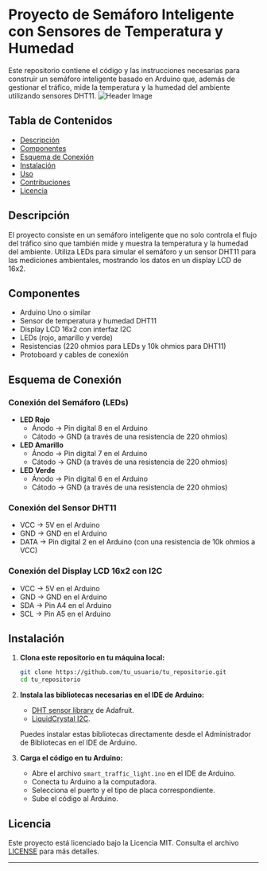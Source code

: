 # Proyecto de Semáforo Inteligente con Sensores de Temperatura y Humedad

Este repositorio contiene el código y las instrucciones necesarias para construir un semáforo inteligente basado en Arduino que, además de gestionar el tráfico, mide la temperatura y la humedad del ambiente utilizando sensores DHT11.
![Header Image](C:\Users\Emiliano\Downloads/semaforo)

## Tabla de Contenidos
- [Descripción](#descripción)
- [Componentes](#componentes)
- [Esquema de Conexión](#esquema-de-conexión)
- [Instalación](#instalación)
- [Uso](#uso)
- [Contribuciones](#contribuciones)
- [Licencia](#licencia)

## Descripción

El proyecto consiste en un semáforo inteligente que no solo controla el flujo del tráfico sino que también mide y muestra la temperatura y la humedad del ambiente. Utiliza LEDs para simular el semáforo y un sensor DHT11 para las mediciones ambientales, mostrando los datos en un display LCD de 16x2.

## Componentes

- Arduino Uno o similar
- Sensor de temperatura y humedad DHT11
- Display LCD 16x2 con interfaz I2C
- LEDs (rojo, amarillo y verde)
- Resistencias (220 ohmios para LEDs y 10k ohmios para DHT11)
- Protoboard y cables de conexión

## Esquema de Conexión

### Conexión del Semáforo (LEDs)
- **LED Rojo**
  - Ánodo -> Pin digital 8 en el Arduino
  - Cátodo -> GND (a través de una resistencia de 220 ohmios)
- **LED Amarillo**
  - Ánodo -> Pin digital 7 en el Arduino
  - Cátodo -> GND (a través de una resistencia de 220 ohmios)
- **LED Verde**
  - Ánodo -> Pin digital 6 en el Arduino
  - Cátodo -> GND (a través de una resistencia de 220 ohmios)

### Conexión del Sensor DHT11
- VCC -> 5V en el Arduino
- GND -> GND en el Arduino
- DATA -> Pin digital 2 en el Arduino (con una resistencia de 10k ohmios a VCC)

### Conexión del Display LCD 16x2 con I2C
- VCC -> 5V en el Arduino
- GND -> GND en el Arduino
- SDA -> Pin A4 en el Arduino
- SCL -> Pin A5 en el Arduino

## Instalación

1. **Clona este repositorio en tu máquina local:**
    ```bash
    git clone https://github.com/tu_usuario/tu_repositorio.git
    cd tu_repositorio
    ```

2. **Instala las bibliotecas necesarias en el IDE de Arduino:**
    - [DHT sensor library](https://github.com/adafruit/DHT-sensor-library) de Adafruit.
    - [LiquidCrystal I2C](https://github.com/johnrickman/LiquidCrystal_I2C).

    Puedes instalar estas bibliotecas directamente desde el Administrador de Bibliotecas en el IDE de Arduino.

3. **Carga el código en tu Arduino:**
    - Abre el archivo `smart_traffic_light.ino` en el IDE de Arduino.
    - Conecta tu Arduino a la computadora.
    - Selecciona el puerto y el tipo de placa correspondiente.
    - Sube el código al Arduino.


## Licencia

Este proyecto está licenciado bajo la Licencia MIT. Consulta el archivo [LICENSE](LICENSE) para más detalles.

---

